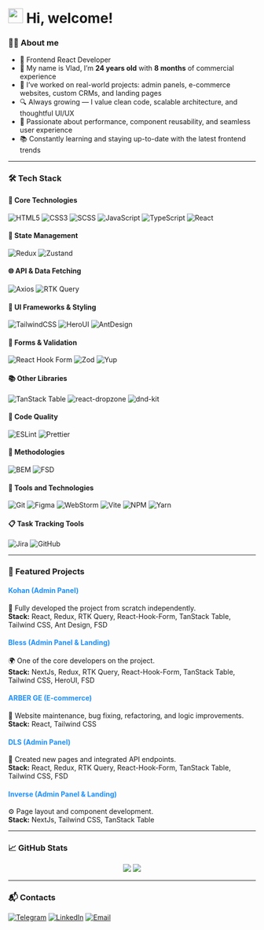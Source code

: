 <h1>
<img src="https://emojis.slackmojis.com/emojis/images/1588315024/8823/hyperkitty.gif?1588315024" width="30" />
Hi, welcome!
</h1>

### 🧑‍💻 About me
- 💼 Frontend React Developer
- 🧠 My name is Vlad, I’m **24 years old** with **8 months** of commercial experience
- 🚀 I’ve worked on real-world projects: admin panels, e-commerce websites, custom CRMs, and landing pages
- 🔍 Always growing — I value clean code, scalable architecture, and thoughtful UI/UX
- 🌟 Passionate about performance, component reusability, and seamless user experience
- 📚 Constantly learning and staying up-to-date with the latest frontend trends

---

### 🛠️ Tech Stack

#### 🚀 Core Technologies
![HTML5](https://img.shields.io/badge/HTML5-E34F26?logo=html5&logoColor=white&style=flat)
![CSS3](https://img.shields.io/badge/CSS3-1572B6?logo=css3&logoColor=white&style=flat)
![SCSS](https://img.shields.io/badge/SCSS-hotpink?logo=sass&logoColor=white&style=flat)
![JavaScript](https://img.shields.io/badge/JavaScript-F7DF1E?logo=javascript&logoColor=black&style=flat)
![TypeScript](https://img.shields.io/badge/TypeScript-3178C6?logo=typescript&logoColor=white&style=flat)
![React](https://img.shields.io/badge/React-20232A?logo=react&logoColor=61DAFB&style=flat)

#### 🔄 State Management
![Redux](https://img.shields.io/badge/Redux-593D88?logo=redux&logoColor=white&style=flat)
![Zustand](https://img.shields.io/badge/Zustand-000000?logo=zotero&logoColor=white&style=flat)

#### 🌐 API & Data Fetching
![Axios](https://img.shields.io/badge/Axios-5A29E4?logo=axios&logoColor=white&style=flat)
![RTK Query](https://img.shields.io/badge/RTK_Query-764ABC?logo=redux&logoColor=white&style=flat)

#### 🎨 UI Frameworks & Styling
![TailwindCSS](https://img.shields.io/badge/TailwindCSS-38B2AC?logo=tailwind-css&logoColor=white&style=flat)
![HeroUI](https://img.shields.io/badge/HeroUI-0F172A?style=flat)
![AntDesign](https://img.shields.io/badge/AntDesign-0170FE?logo=ant-design&logoColor=white&style=flat)

#### 🧾 Forms & Validation
![React Hook Form](https://img.shields.io/badge/React_Hook_Form-EC5990?logo=reacthookform&logoColor=white&style=flat)
![Zod](https://img.shields.io/badge/Zod-3E3E3E?style=flat)
![Yup](https://img.shields.io/badge/Yup-29B6F6?style=flat)

#### 📚 Other Libraries
![TanStack Table](https://img.shields.io/badge/TanStack_Table-gray?style=flat)
![react-dropzone](https://img.shields.io/badge/react--dropzone-gray?style=flat)
![dnd-kit](https://img.shields.io/badge/dnd--kit-gray?style=flat)

#### 💄 Code Quality
![ESLint](https://img.shields.io/badge/ESLint-4B32C3?logo=eslint&logoColor=white&style=flat)
![Prettier](https://img.shields.io/badge/Prettier-F7B93E?logo=prettier&logoColor=white&style=flat)

#### 📐 Methodologies
![BEM](https://img.shields.io/badge/BEM-29B6F6?style=flat&logo=css3&logoColor=white)
![FSD](https://img.shields.io/badge/FSD_(Feature--Sliced--Design)-7C3AED?style=flat&logo=structure&logoColor=white)

#### 🧰 Tools and Technologies
![Git](https://img.shields.io/badge/Git-F05032?logo=git&logoColor=white&style=flat)
![Figma](https://img.shields.io/badge/Figma-F24E1E?logo=figma&logoColor=white&style=flat)
![WebStorm](https://img.shields.io/badge/WebStorm-000000?logo=webstorm&logoColor=white&style=flat)
![Vite](https://img.shields.io/badge/Vite-646CFF?logo=vite&logoColor=white&style=flat)
![NPM](https://img.shields.io/badge/NPM-CB3837?logo=npm&logoColor=white&style=flat)
![Yarn](https://img.shields.io/badge/Yarn-2C8EBB?logo=yarn&logoColor=white&style=flat)

#### 📋 Task Tracking Tools
![Jira](https://img.shields.io/badge/Jira-0052CC?logo=jira&logoColor=white&style=flat)
![GitHub](https://img.shields.io/badge/GitHub_Issues-181717?style=flat&logo=github&logoColor=white)

---

### 🚀 Featured Projects


#### <span style="color:#1e90ff"><strong>Kohan (Admin Panel)</strong></span>  
🧩 Fully developed the project from scratch independently.  
**Stack:** React, Redux, RTK Query, React-Hook-Form, TanStack Table, Tailwind CSS, Ant Design, FSD

#### <span style="color:#1e90ff"><strong>Bless (Admin Panel & Landing)</strong></span>  
🌍 One of the core developers on the project.  
**Stack:** NextJs, Redux, RTK Query, React-Hook-Form, TanStack Table, Tailwind CSS, HeroUI, FSD

#### <span style="color:#1e90ff"><strong>ARBER GE (E-commerce)</strong></span>  
🧥 Website maintenance, bug fixing, refactoring, and logic improvements.  
**Stack:** React, Tailwind CSS

#### <span style="color:#1e90ff"><strong>DLS (Admin Panel)</strong></span>  
🧠 Created new pages and integrated API endpoints.  
**Stack:** React, Redux, RTK Query, React-Hook-Form, TanStack Table, Tailwind CSS, FSD

#### <span style="color:#1e90ff"><strong>Inverse (Admin Panel & Landing)</strong></span>  
⚙️ Page layout and component development.  
**Stack:** NextJs, Tailwind CSS, TanStack Table

---

### 📈 GitHub Stats

<p align="center">
  <img src="https://github-readme-stats.vercel.app/api?username=StinflixWork&show_icons=true&theme=radical" />
  <img src="https://github-readme-stats.vercel.app/api/top-langs/?username=StinflixWork&layout=compact&theme=radical" />
</p>

---

### 📬 Contacts

[![Telegram](https://img.shields.io/badge/Telegram-2CA5E0?style=flat&logo=telegram&logoColor=white)](https://t.me/stinflix)
[![LinkedIn](https://img.shields.io/badge/LinkedIn-0077B5?style=flat&logo=linkedin&logoColor=white)](https://www.linkedin.com/in/stinflix/)
[![Email](https://img.shields.io/badge/Email-D14836?style=flat&logo=gmail&logoColor=white)](mailto:stinflix.pd@gmail.com)

